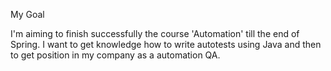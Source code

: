My Goal

I'm aiming to finish successfully  the course 'Automation' till the end of Spring. I want to get knowledge how to write autotests using Java and then to get position in my company as a automation QA.
